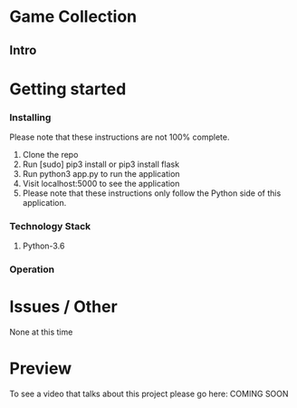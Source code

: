 # Game Collection
## Intro



# Getting started
### Installing

Please note that these instructions are not 100% complete. 

1. Clone the repo
2. Run [sudo] pip3 install or pip3 install flask
3. Run python3 app.py to run the application
4. Visit localhost:5000 to see the application
5. Please note that these instructions only follow the Python side of this application.

### Technology Stack

1. Python-3.6


### Operation


# Issues / Other

None at this time

# Preview

To see a video that talks about this project please go here: COMING SOON